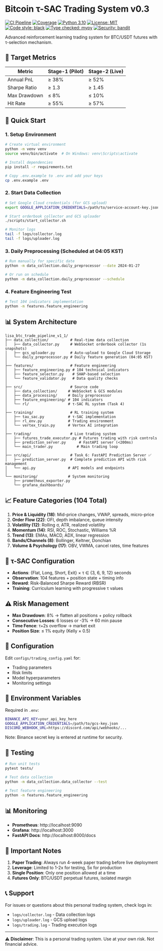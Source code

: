 # Bitcoin τ-SAC Trading System v0.3

[![CI Pipeline](https://github.com/unsuperior-ai/lisa-btc-trade-pipeline/actions/workflows/ci.yml/badge.svg)](https://github.com/unsuperior-ai/lisa-btc-trade-pipeline/actions/workflows/ci.yml)
[![Coverage](https://codecov.io/gh/unsuperior-ai/lisa-btc-trade-pipeline/branch/main/graph/badge.svg)](https://codecov.io/gh/unsuperior-ai/lisa-btc-trade-pipeline)
[![Python 3.10](https://img.shields.io/badge/python-3.10-blue.svg)](https://www.python.org/downloads/release/python-310/)
[![License: MIT](https://img.shields.io/badge/License-MIT-yellow.svg)](https://opensource.org/licenses/MIT)
[![Code style: black](https://img.shields.io/badge/code%20style-black-000000.svg)](https://github.com/psf/black)
[![Type checked: mypy](https://img.shields.io/badge/type_checked-mypy-blue.svg)](http://mypy-lang.org/)
[![Security: bandit](https://img.shields.io/badge/security-bandit-red.svg)](https://github.com/PyCQA/bandit)

Advanced reinforcement learning trading system for BTC/USDT futures with τ-selection mechanism.

## 🎯 Target Metrics

| Metric | Stage-1 (Pilot) | Stage-2 (Live) |
|--------|-----------------|----------------|
| Annual PnL | ≥ 38% | ≥ 52% |
| Sharpe Ratio | ≥ 1.3 | ≥ 1.45 |
| Max Drawdown | ≤ 8% | ≤ 10% |
| Hit Rate | ≥ 55% | ≥ 57% |

## 🚀 Quick Start

### 1. Setup Environment

```bash
# Create virtual environment
python -m venv venv
source venv/bin/activate  # On Windows: venv\Scripts\activate

# Install dependencies
pip install -r requirements.txt

# Copy .env.example to .env and add your keys
cp .env.example .env
```

### 2. Start Data Collection

```bash
# Set Google Cloud credentials (for GCS upload)
export GOOGLE_APPLICATION_CREDENTIALS=/path/to/service-account-key.json

# Start orderbook collector and GCS uploader
./scripts/start_collector.sh

# Monitor logs
tail -f logs/collector.log
tail -f logs/uploader.log
```

### 3. Daily Preprocessing (Scheduled at 04:05 KST)

```bash
# Run manually for specific date
python -m data_collection.daily_preprocessor --date 2024-01-27

# Or run on schedule
python -m data_collection.daily_preprocessor --schedule
```

### 4. Feature Engineering Test

```bash
# Test 104 indicators implementation
python -m features.feature_engineering
```

## 📊 System Architecture

```
lisa_btc_trade_pipeline_v1_1/
├── data_collection/          # Real-time data collection
│   ├── data_collector.py     # WebSocket orderbook collector (1s snapshots)
│   ├── gcs_uploader.py       # Auto-upload to Google Cloud Storage
│   └── daily_preprocessor.py # Daily feature generation (04:05 KST)
│
├── features/                 # Feature engineering
│   ├── feature_engineering.py # 104 technical indicators
│   ├── feature_selector.py    # SHAP-based selection
│   └── feature_validator.py   # Data quality checks
│
├── src/                      # Source code
│   ├── data_collection/     # WebSocket & GCS modules
│   ├── data_processing/     # Daily preprocessor
│   ├── feature_engineering/ # 104 indicators
│   └── rl/                  # τ-SAC RL system (Task 4)
│
├── training/                 # RL training system
│   ├── tau_sac.py           # τ-SAC implementation
│   ├── rl_env.py            # Trading environment
│   └── vertex_train.py      # Vertex AI integration
│
├── trading/                  # Live trading system
│   ├── futures_trade_executor.py # Futures trading with risk controls
│   ├── prediction_server.py      # FastAPI server (<200ms)
│   └── main_trader.py           # Main trading loop
│
├── src/api/                  # Task 6: FastAPI Prediction Server ✅
│   ├── prediction_server.py  # Complete prediction API with risk management
│   └── api.py               # API models and endpoints
│
└── monitoring/              # System monitoring
    ├── prometheus_exporter.py
    └── grafana_dashboards/
```

## 📈 Feature Categories (104 Total)

1. **Price & Liquidity (18)**: Mid-price changes, VWAP, spreads, micro-price
2. **Order Flow (22)**: OFI, depth imbalance, queue intensity
3. **Volatility (12)**: Rolling σ, ATR, realized volatility
4. **Momentum (14)**: RSI, ROC, Stochastic, Williams %R
5. **Trend (13)**: EMAs, MACD, ADX, linear regression
6. **Bands/Channels (8)**: Bollinger, Keltner, Donchian
7. **Volume & Psychology (17)**: OBV, VWMA, cancel rates, time features

## 🤖 τ-SAC Configuration

- **Actions**: {Flat, Long, Short, Exit} × τ ∈ {3, 6, 9, 12} seconds
- **Observation**: 104 features + position state + timing info
- **Reward**: Risk-Balanced Sharpe Reward (RBSR)
- **Training**: Curriculum learning with progressive τ values

## ⚠️ Risk Management

- **Max Drawdown**: 8% → flatten all positions + policy rollback
- **Consecutive Losses**: 6 losses or -3% → 60 min pause
- **Time Fence**: τ+2s overflow → market exit
- **Position Size**: ≤ 1% equity (Kelly × 0.5)

## 🔧 Configuration

Edit `configs/trading_config.yaml` for:
- Trading parameters
- Risk limits
- Model hyperparameters
- Monitoring settings

## 📝 Environment Variables

Required in `.env`:
```bash
BINANCE_API_KEY=your_api_key_here
GOOGLE_APPLICATION_CREDENTIALS=/path/to/gcs-key.json
DISCORD_WEBHOOK_URL=https://discord.com/api/webhooks/...
```

Note: Binance secret key is entered at runtime for security.

## 🧪 Testing

```bash
# Run unit tests
pytest tests/

# Test data collection
python -m data_collection.data_collector --test

# Test feature engineering
python -m features.feature_engineering
```

## 📊 Monitoring

- **Prometheus**: http://localhost:9090
- **Grafana**: http://localhost:3000
- **FastAPI Docs**: http://localhost:8000/docs

## 🚨 Important Notes

1. **Paper Trading**: Always run 4-week paper trading before live deployment
2. **Leverage**: Limited to 1-2x for testing, 5x for production
3. **Single Position**: Only one position allowed at a time
4. **Futures Only**: BTC/USDT perpetual futures, isolated margin

## 📞 Support

For issues or questions about this personal trading system, check logs in:
- `logs/collector.log` - Data collection logs
- `logs/uploader.log` - GCS upload logs
- `logs/trading.log` - Trading execution logs

---

⚠️ **Disclaimer**: This is a personal trading system. Use at your own risk. Not financial advice.
